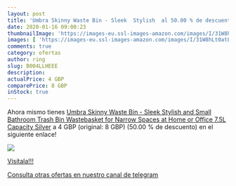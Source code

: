 ```yaml
---
layout: post
title: 'Umbra Skinny Waste Bin - Sleek  Stylish  al 50.00 % de descuento'
date: 2020-01-16 09:00:23
thumbnailImage: 'https://images-eu.ssl-images-amazon.com/images/I/31W8hLt0atL._SL200_.jpg'
images: [ 'https://images-eu.ssl-images-amazon.com/images/I/31W8hLt0atL._SL200_.jpg' ]
comments: true
category: ofertas
author: ring
slug: B004LLHEEE
description:
actualPrice: 4 GBP
comparePrice: 8 GBP
inStock: true
---
```


Ahora mismo tienes [Umbra Skinny Waste Bin - Sleek  Stylish and Small Bathroom Trash Bin Wastebasket for Narrow Spaces at Home or Office  7.5L Capacity  Silver](https://www.amazon.com/dp/B004LLHEEE/?tag=redken08-20) a 4 GBP (original: 8 GBP) (50.00 %  de descuento) en el siguiente enlace!

[![](https://images-eu.ssl-images-amazon.com/images/I/31W8hLt0atL._SL200_.jpg)](https://www.amazon.com/dp/B004LLHEEE/?tag=redken08-20)

[Visítala!!!](https://www.amazon.com/dp/B004LLHEEE/?tag=redken08-20)

[Consulta otras ofertas en nuestro canal de telegram](https://t.me/s/ofertas25)
